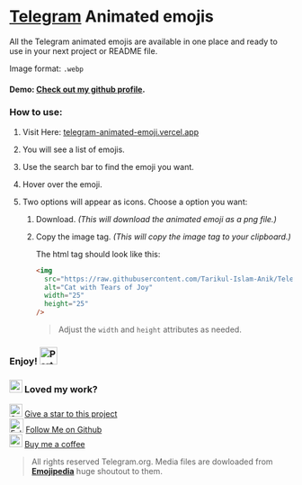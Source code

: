 # [Telegram](https://telegram.org/) Animated emojis

All the Telegram animated emojis are available in one place and ready to use in your next project or README file.

Image format: `.webp`

#### Demo: [Check out my github profile](https://github.com/Tarikul-Islam-Anik).

### How to use:

1. Visit Here: [telegram-animated-emoji.vercel.app](https://telegram-animated-emoji.vercel.app/)
2. You will see a list of emojis.
3. Use the search bar to find the emoji you want.
4. Hover over the emoji.
5. Two options will appear as icons. Choose a option you want:

   1. Download. _(This will download the animated emoji as a png file.)_
   2. Copy the image tag. _(This will copy the image tag to your clipboard.)_

      The html tag should look like this:

      ```html
      <img
        src="https://raw.githubusercontent.com/Tarikul-Islam-Anik/Telegram-Animated-Emojis/main/Smileys/Cat%20With%20Tears%20Of%20Joy.webp"
        alt="Cat with Tears of Joy"
        width="25"
        height="25"
      />
      ```

      > Adjust the `width` and `height` attributes as needed.

### Enjoy! <img class=" lazyloaded" src="https://raw.githubusercontent.com/Tarikul-Islam-Anik/Telegram-Animated-Emojis/main/Activity/Party%20Popper.webp" alt="Party Popper" title="Party Popper" width="31" height="31">

### <img src="https://raw.githubusercontent.com/Tarikul-Islam-Anik/Telegram-Animated-Emojis/main/Smileys/Star%20Struck.webp" alt="Green Heart" width="23" height="23" /> Loved my work?

<img src="https://raw.githubusercontent.com/Tarikul-Islam-Anik/Telegram-Animated-Emojis/main/Animals%20and%20Nature/Glowing%20Star.webp" alt="Star" width="23" height="23" /> [Give a star to this project](https://github.com/Tarikul-Islam-Anik/Microsoft-Teams-Animated-Emojis)<br/>
<img src="https://raw.githubusercontent.com/Tarikul-Islam-Anik/Telegram-Animated-Emojis/main/People/Handshake.webp" alt="Folded Hands Light Skin Tone" width="25" height="25" /> [Follow Me on Github](https://github.com/Tarikul-Islam-Anik)<br/>
<img src="https://raw.githubusercontent.com/Tarikul-Islam-Anik/Telegram-Animated-Emojis/main/Food%20and%20Drink/Bubble%20Tea.webp" width="23" height="23" /> [Buy me a coffee](https://ko-fi.com/oxyzen) 


> All rights reserved Telegram.org. Media files are dowloaded from **[Emojipedia](https://emojipedia.org/)** huge shoutout to them. 